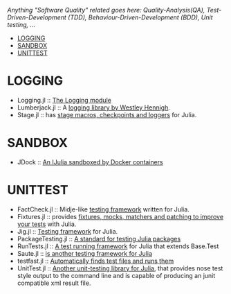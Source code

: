 *Anything "Software Quality" related goes here: Quality-Analysis(QA), Test-Driven-Development (TDD), Behaviour-Driven-Development (BDD), Unit testing, ...*

* [LOGGING](#logging)
* [SANDBOX](#sandbox)
* [UNITTEST](#unittest)


# LOGGING
* Logging.jl :: [The Logging module](https://github.com/kmsquire/Logging.jl)
* Lumberjack.jl :: A [logging library by Westley Hennigh](https://github.com/forio/Lumberjack.jl).
* Stage.jl :: has [stage macros, checkpoints and loggers](https://github.com/saltpork/Stage.jl) for Julia.


# SANDBOX
* JDock :: [An IJulia sandboxed by Docker containers](https://github.com/amitmurthy/JDock)


# UNITTEST 
* FactCheck.jl :: Midje-like [testing framework](https://github.com/zachallaun/FactCheck.jl) written for Julia.
* Fixtures.jl :: provides [fixtures, mocks, matchers and patching to improve your tests](https://github.com/burrowsa/Fixtures.jl) with Julia.
* Jig.jl :: [Testing framework](https://github.com/milktrader/Jig.jl) for Julia.
* PackageTesting.jl :: [A standard for testing Julia packages](https://github.com/johnmyleswhite/PackageTesting.jl)
* RunTests.jl :: [A test running framework](https://github.com/burrowsa/RunTests.jl) for Julia that extends Base.Test
* Saute.jl :: [is another testing framework for Julia](https://github.com/milktrader/Saute.jl)
* testfast.jl :: [Automatically finds test files and runs them](https://github.com/Veraticus/testfast.jl)
* UnitTest.jl :: [Another unit-testing library for Julia](https://github.com/analyzere/UnitTest.jl), that provides nose test style output to the command line and is capable of producing an junit compatible xml result file.
